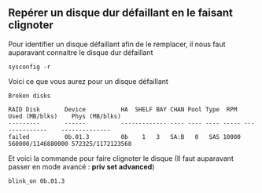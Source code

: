 ## Repérer un disque dur défaillant en le faisant clignoter 
 
Pour identifier un disque défaillant afin de le remplacer, il nous faut 
auparavant connaitre le disque dur défaillant 
 
``` linenums:1|Read 
sysconfig -r 
``` 
 
Voici ce que vous aurez pour un disque défaillant 
 
``` linenums:1|Broken 
Broken disks 
 
RAID Disk       Device          HA  SHELF BAY CHAN Pool Type  RPM  Used (MB/blks)    Phys (MB/blks) 
---------       ------          ------------- ---- ---- ---- ----- --------------    -------------- 
failed          0b.01.3         0b    1   3   SA:B   0   SAS 10000 560000/1146880000 572325/1172123568 
``` 
 
Et voici la commande pour faire clignoter le disque (Il faut auparavant 
passer en mode avancé : **priv set advanced**) 
 
``` linenums:1|Blink 
blink_on 0b.01.3 
``` 
